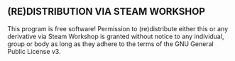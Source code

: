 ## (RE)DISTRIBUTION VIA STEAM WORKSHOP
This program is free software!
Permission to (re)distribute either this or any derivative via Steam Workshop is granted without notice to
any individual, group or body as long as they adhere to the terms of the GNU General Public License v3.
